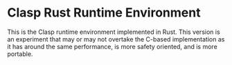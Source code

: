 # Clasp Rust Runtime Environment

This is the Clasp runtime environment implemented in Rust. This version is an
experiment that may or may not overtake the C-based implementation as it has
around the same performance, is more safety oriented, and is more portable.

